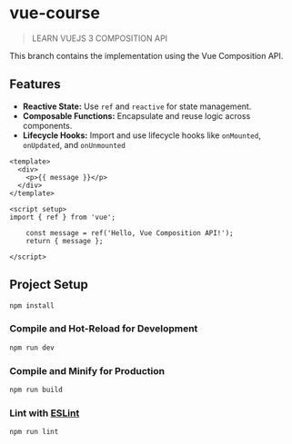 # vue-course

> LEARN VUEJS 3 COMPOSITION API

This branch contains the implementation using the Vue Composition API.

## Features

- **Reactive State:** Use `ref` and `reactive` for state management.
- **Composable Functions:** Encapsulate and reuse logic across components.
- **Lifecycle Hooks:** Import and use lifecycle hooks like `onMounted`, `onUpdated`, and `onUnmounted`


```vue
<template>
  <div>
    <p>{{ message }}</p>
  </div>
</template>

<script setup>
import { ref } from 'vue';

    const message = ref('Hello, Vue Composition API!');
    return { message };

</script>
```

## Project Setup

```sh
npm install
```

### Compile and Hot-Reload for Development

```sh
npm run dev
```

### Compile and Minify for Production

```sh
npm run build
```

### Lint with [ESLint](https://eslint.org/)

```sh
npm run lint
```
